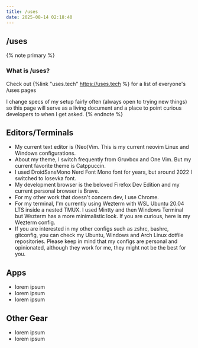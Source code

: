 ```yaml
---
title: /uses
date: 2025-08-14 02:18:40
---
```


## /uses

{% note primary %}
### What is /uses?
Check out {%link "uses.tech" https://uses.tech %} for a list of everyone's /uses pages

I change specs of my setup fairly often (always open to trying new things) so this page will serve as a living document and a place to point curious developers to when I get asked.
{% endnote %}

## Editors/Terminals

- My current text editor is (Neo)Vim. This is my current neovim Linux and Windows configurations.
- About my theme, I switch frequently from Gruvbox and One Vim. But my current favorite theme is Catppuccin.
- I used DroidSansMono Nerd Font Mono font for years, but around 2022 I switched to Iosevka font.
- My development browser is the beloved Firefox Dev Edition and my current personal browser is Brave.
- For my other work that doesn't concern dev, I use Chrome.
- For my terminal, I'm currently using Wezterm with WSL Ubuntu 20.04 LTS inside a nested TMUX. I used Mintty and then Windows Terminal but Wezterm has a more minimalistic look. If you are curious, here is my Wezterm config.
- If you are interested in my other configs such as zshrc, bashrc, gitconfig, you can check my Ubuntu, Windows and Arch Linux dotfile repositories. Please keep in mind that my configs are personal and opinionated, although they work for me, they might not be the best for you.

## Apps

- lorem ipsum
- lorem ipsum
- lorem ipsum

## Other Gear

- lorem ipsum
- lorem ipsum
